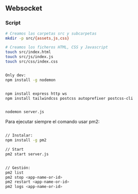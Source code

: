 ## Websocket


### Script

```sh
# Creamos las carpetas src y subcarpetas
mkdir -p src/{assets,js,css}

# Creamos los ficheros HTML, CSS y Javascript
touch src/index.html
touch src/js/index.js
touch src/css/index.css


Only dev:
npm install -g nodemon


npm install express http ws
npm install tailwindcss postcss autoprefixer postcss-cli


nodemon server.js


```




Para ejecutar siempre el comando usar pm2:

```sh

// Instalar:
npm install -g pm2

// Start
pm2 start server.js


// Gestión:
pm2 list
pm2 stop <app-name-or-id>
pm2 restart <app-name-or-id>
pm2 logs <app-name-or-id>


```
